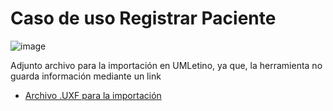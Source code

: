 # Caso de uso Registrar Paciente

![image](https://github.com/user-attachments/assets/b3fbb32b-6bfa-4512-b12a-b6308584d277)

Adjunto archivo para la importación en UMLetino, ya que, la herramienta no guarda información mediante un link
* [Archivo .UXF para la importación](boceto_diagrama_de_clases.uxf)
